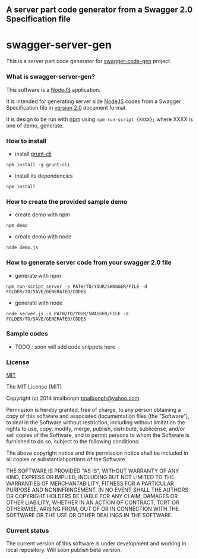 ## A server part code generator from a Swagger 2.0 Specification file

swagger-server-gen
==================

This is a server part code generator for [swagger-code-gen](https://github.com/tmalbonph/swagger-code-gen) project.

### What is swagger-server-gen?

This software is a [NodeJS](http://nodejs.org) application.

It is intended for generating server side [NodeJS](http://nodejs.org) codes from a Swagger Specification file in [version 2.0](https://github.com/reverb/swagger-spec/blob/master/versions/2.0.md) document format.

It is design to be run with [npm](https://www.npmjs.org/package/npm) using `npm run-script {XXXX};` where XXXX is one of demo, generate.

### How to install

* install [grunt-cli](https://github.com/gruntjs/grunt)

 `npm install -g grunt-cli`

* install its dependencies

 `npm install`

### How to create the provided sample demo

* create demo with npm

 `npm demo`

* create demo with node

 `node demo.js`

### How to generate server code from your swagger 2.0 file

* generate with npm

 `npm run-script server -s PATH/TO/YOUR/SWAGGER/FILE -d FOLDER/TO/SAVE/GENERATED/CODES`

* generate with node

 `node server.js -s PATH/TO/YOUR/SWAGGER/FILE -d FOLDER/TO/SAVE/GENERATED/CODES`

### Sample codes

* TODO : soon will add code snippets here

### License

[MIT](https://github.com/tmalbonph/swagger-server-gen/blob/master/LICENSE)

The MIT License (MIT)

Copyright (c) 2014 tmalbonph <tmalbonph@yahoo.com>

Permission is hereby granted, free of charge, to any person obtaining a copy
of this software and associated documentation files (the "Software"), to deal
in the Software without restriction, including without limitation the rights
to use, copy, modify, merge, publish, distribute, sublicense, and/or sell
copies of the Software, and to permit persons to whom the Software is
furnished to do so, subject to the following conditions:

The above copyright notice and this permission notice shall be included in
all copies or substantial portions of the Software.

THE SOFTWARE IS PROVIDED "AS IS", WITHOUT WARRANTY OF ANY KIND, EXPRESS OR
IMPLIED, INCLUDING BUT NOT LIMITED TO THE WARRANTIES OF MERCHANTABILITY,
FITNESS FOR A PARTICULAR PURPOSE AND NONINFRINGEMENT. IN NO EVENT SHALL THE
AUTHORS OR COPYRIGHT HOLDERS BE LIABLE FOR ANY CLAIM, DAMAGES OR OTHER
LIABILITY, WHETHER IN AN ACTION OF CONTRACT, TORT OR OTHERWISE, ARISING FROM,
OUT OF OR IN CONNECTION WITH THE SOFTWARE OR THE USE OR OTHER DEALINGS IN
THE SOFTWARE.

### Current status

The current version of this software is under development and working in local repository. Will soon publish beta version.

